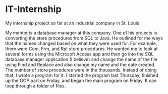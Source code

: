# IT-Internship
My internship project so far at an industrial company in St. Louis

My mentor is a database manager at this company. One of his projects is converting the store procedures from  SQL to Java. He outlined for me ways that the names changed based on what they were used for. For example, there were Com, Frm, and Rpt store procedures. He wanted me to look at several forms using the Microsoft Access app and then go into the SQL database manager application (I believe) and change the name of the file using Find and Replace and also change my name and the date created. The number of store procedures were in the thousands. Instead of doing that, I wrote a program for it. I started the program last Thursday, finished up the OOP part on Friday, and began the main program on Friday. It can loop through a folder of files.
